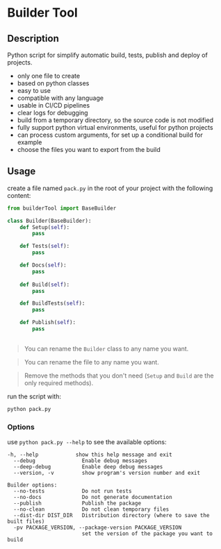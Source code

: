 # Builder Tool

## Description

Python script for simplify automatic build, tests, publish and deploy of projects.
- only one file to create
- based on python classes
- easy to use
- compatible with any language
- usable in CI/CD pipelines
- clear logs for debugging
- build from a temporary directory, so the source code is not modified
- fully support python virtual environments, useful for python projects
- can process custom arguments, for set up a conditional build for example
- choose the files you want to export from the build

## Usage
create a file named `pack.py` in the root of your project with the following content:

```python
from builderTool import BaseBuilder

class Builder(BaseBuilder):
    def Setup(self):
        pass

    def Tests(self):
        pass

    def Docs(self):
        pass
        
    def Build(self):
        pass

    def BuildTests(self):
        pass

    def Publish(self):
        pass
        
```

> You can rename the `Builder` class to any name you want.

> You can rename the file to any name you want.

> Remove the methods that you don't need (`Setup` and `Build` are the only required methods).

run the script with:
```bash
python pack.py
```

### Options
use ```python pack.py --help``` to see the available options:

```
-h, --help            show this help message and exit
  --debug               Enable debug messages
  --deep-debug          Enable deep debug messages
  --version, -v         show program's version number and exit

Builder options:
  --no-tests            Do not run tests
  --no-docs             Do not generate documentation
  --publish             Publish the package
  --no-clean            Do not clean temporary files
  --dist-dir DIST_DIR   Distribution directory (where to save the built files)
  -pv PACKAGE_VERSION, --package-version PACKAGE_VERSION
                        set the version of the package you want to build
```
